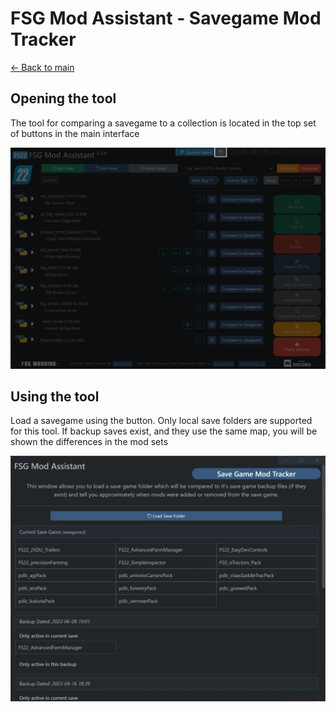 # FSG Mod Assistant - Savegame Mod Tracker

[← Back to main](index.html)

## Opening the tool

The tool for comparing a savegame to a collection is located in the top set of buttons in the main interface

![Main Window](img/savetrack-001.webp)

## Using the tool

Load a savegame using the button.  Only local save folders are supported for this tool.  If backup saves exist, and they use the same map, you will be shown the differences in the mod sets

![Alt text](img/savetrack-002.webp)
